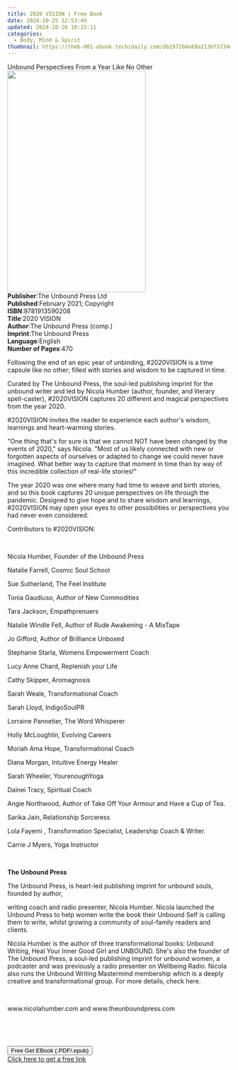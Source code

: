 ```yaml
---
title: 2020 VISION | Free Book
date: 2024-10-25 12:53:49
updated: 2024-10-26 10:23:11
categories:
  - Body, Mind & Spirit
thumbnail: https://thmb-001-ebook.techidaily.com/db297266e69a213bf5734d6207449d91230458170e71a9b9236f4e3180d29c6c.jpg
---
```

<main id="book-container">
  <div class="flex flex-col">
    <div class="book-brief flex-1 py-6 px-4 sm:p-6 md:py-10 md:px-8">
      <!-- brief-->
      <div class="book-brief-main">
        Unbound Perspectives From a Year Like No Other
      </div>
    </div>
    <div
      class="book-meta-info flex-1 grid gap-4 col-start-1 col-end-3 row-start-1 sm:mb-6 sm:grid-cols-4 lg:gap-6 lg:col-start-2 lg:row-end-6 lg:row-span-6 lg:mb-0"
    >
      <div
        class="book-meta-info-left place-content-center mt-4 p-4 text-sm leading-6 col-start-2 col-span-2 dark:text-slate-400"
      >
        <img
          class="w-full h-500 object-cover rounded-lg sm:h-255 sm:col-span-2 lg:col-span-full"
          src="https://img-001-ebook.techidaily.com/a6ba36556b15933b741d96b983010d1a3a63200bc775d75a39e512a965a8d6bf.jpg"
          alt=""
          width="312"
          height="500"
        />
      </div>
      <div
        class="book-meta-info-right mt-2 col-start-1 row-start-2 col-span-3 self-center"
      >
        <!-- meta data  -->
        <div class="flex flex-col px-4 md:px-8">
          <div class="flex-1">
            <strong>Publisher</strong>:<span class="px-2"
              >The Unbound Press Ltd</span
            >
          </div>
          <div class="flex-1">
            <strong>Published</strong>:<span class="px-2"
              >February 2021; Copyright</span
            >
          </div>
          <div class="flex-1">
            <strong>ISBN</strong>:<span class="px-2">9781913590208</span>
          </div>
          <div class="flex-1">
            <strong>Title</strong>:<span class="px-2">2020 VISION</span>
          </div>
          <div class="flex-1">
            <strong>Author</strong>:<span class="px-2"
              >The Unbound Press (comp.)</span
            >
          </div>
          <div class="flex-1">
            <strong>Imprint</strong>:<span class="px-2">The Unbound Press</span>
          </div>
          <div class="flex-1">
            <strong>Language</strong>:<span class="px-2">English</span>
          </div>
          <div class="flex-1">
            <strong>Number of Pages</strong>:<span class="px-2">470</span>
          </div>
        </div>
      </div>
    </div>
    <div class="book-description flex-1 py-6 px-4 sm:p-6 md:py-10 md:px-8">
      <div class="book-description-main">
        <div accordion-content="" id="description">
          <p>
            Following the end of an epic year of unbinding, #2020VISION is a
            time capsule like no other; filled with stories and wisdom to be
            captured in time.
          </p>
          <p>
            Curated by The Unbound Press, the soul-led publishing imprint for
            the unbound writer and led by Nicola Humber (author, founder, and
            literary spell-caster), #2020VISION captures 20 different and
            magical perspectives from the year 2020.&nbsp;
          </p>
          <p>
            #2020VISION invites the reader to experience each author's wisdom,
            learnings and heart-warming stories.&nbsp;
          </p>
          <p>
            "One thing that's for sure is that we cannot NOT have been changed
            by the events of 2020," says Nicola. "Most of us likely connected
            with new or forgotten aspects of ourselves or adapted to change we
            could never have imagined. What better way to capture that moment in
            time than by way of this incredible collection of real-life
            stories!"
          </p>
          <p>
            The year 2020 was one where many had time to weave and birth
            stories, and so this book captures 20 unique perspectives on life
            through the pandemic. Designed to give hope and to share wisdom and
            learnings, #2020VISION may open your eyes to other possibilities or
            perspectives you had never even considered.
          </p>
          <p></p>
          <p>Contributors to #2020VISION:</p>
          <p><br /></p>
          <p>Nicola Humber, Founder of the Unbound Press</p>
          <p>Natalie Farrell, Cosmic Soul School &nbsp;</p>
          <p>Sue Sutherland, The Feel Institute</p>
          <p>Tonia Gaudiuso, Author of New Commodities &nbsp;</p>
          <p>Tara Jackson, Empathprenuers</p>
          <p>Natalie Windle Fell, Author of Rude Awakening - A MixTape&nbsp;</p>
          <p>Jo Gifford, Author of Brilliance Unboxed</p>
          <p>Stephanie Starla, Womens Empowerment Coach</p>
          <p>Lucy Anne Chard, Replenish your Life&nbsp;</p>
          <p>Cathy Skipper, Aromagnosis</p>
          <p>Sarah Weale, Transformational Coach</p>
          <p>Sarah Lloyd, IndigoSoulPR</p>
          <p>Lorraine Pannetier, The Word Whisperer</p>
          <p>Holly McLoughlin, Evolving Careers</p>
          <p>Moriah Ama Hope, Transformational Coach</p>
          <p>Diana Morgan, Intuitive Energy Healer&nbsp;</p>
          <p>Sarah Wheeler, YourenoughYoga&nbsp;</p>
          <p>Dainei Tracy, Spiritual Coach</p>
          <p>
            Angie Northwood, Author of Take Off Your Armour and Have a Cup of
            Tea.
          </p>
          <p>Sarika Jain, Relationship Sorceress&nbsp;</p>
          <p>
            Lola Fayemi , Transformation Specialist, Leadership Coach &amp;
            Writer.
          </p>
          <p>Carrie J Myers, Yoga Instructor &nbsp;</p>
          <p><br /></p>
          <p><strong>The Unbound Press </strong></p>
          <p>
            The Unbound Press, is heart-led publishing imprint for unbound
            souls, founded by author,&nbsp;
          </p>
          <p>
            writing coach and radio presenter, Nicola Humber. Nicola launched
            the Unbound Press to help women write the book their Unbound Self is
            calling them to write, whilst growing a community of soul-family
            readers and clients.
          </p>
          <p>
            Nicola Humber is the author of three transformational books: Unbound
            Writing, Heal Your Inner Good Girl and UNBOUND. She's also the
            founder of The Unbound Press, a soul-led publishing imprint for
            unbound women, a podcaster and was previously a radio presenter on
            Wellbeing Radio. Nicola also runs the Unbound Writing Mastermind
            membership which is a deeply creative and transformational group.
            For more details, check here.&nbsp;
          </p>
          <p><br /></p>
          <p>www.nicolahumber.com and www.theunboundpress.com&nbsp;</p>
          <p><br /></p>
          <p><br /></p>
        </div>
        <div class="accordion-fader"></div>
      </div>
    </div>
    <div class="book-excerpts flex-1 py-6 px-4 sm:p-6 md:py-10 md:px-8"></div>
    <div
      class="book-about-author flex-1 py-6 px-4 sm:p-6 md:py-10 md:px-8"
    ></div>
    <div class="book-free-get flex-1 py-6 px-4 sm:p-6 md:py-10 md:px-8">
      <button
        id="btn-free-get"
        class="bg-blue-500 hover:bg-blue-700 text-white font-bold py-2 px-4 rounded"
      >
        Free Get EBook (.PDF/.epub)
      </button>
      <div id="countdown-display" class="px-2 text-lg mt-2"></div>
      <a
        id="free-link"
        class="hidden bg-blue-500 hover:bg-blue-700 text-white font-bold py-2 px-4 rounded"
        href="https://www.ebooks.com/en-us/book/210223180/2020-vision/the-unbound-press/"
        target="_blank"
        >Click here to get a free link</a
      >
    </div>
    <script>
      let countdownTime = 0;
      let countdownInterval = null;
      document
        .getElementById('btn-free-get')
        .addEventListener('click', startCountdown);
      function startCountdown() {
        countdownTime = new Date().getTime() + 60000 * 3;
        countdownInterval = setInterval(updateCountdown, 1000);
        document.getElementById('btn-free-get').disabled = true;
        document
          .getElementById('btn-free-get')
          .classList.add('bg-gray-500', 'cursor-not-allowed');
      }
      function updateCountdown() {
        let currentTime = new Date().getTime();
        let timeLeft = countdownTime - currentTime;
        let secondsLeft = Math.floor(timeLeft / 1000);
        document.getElementById('countdown-display').innerHTML =
          `Remaining time: ${secondsLeft} seconds.`;
        if (secondsLeft <= 0) {
          clearInterval(countdownInterval);
          document.getElementById('btn-free-get').classList.add('hidden');
          document.getElementById('free-link').classList.remove('hidden');
          document.getElementById('countdown-display').innerHTML = '';
        }
      }
    </script>
  </div>
</main>

